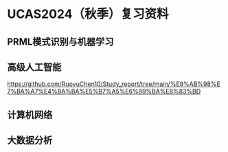 # UCAS2024（秋季）复习资料
## PRML模式识别与机器学习  
## 高级人工智能  
https://github.com/RuoyuChen10/Study_report/tree/main/%E9%AB%98%E7%BA%A7%E4%BA%BA%E5%B7%A5%E6%99%BA%E8%83%BD
## 计算机网络  
## 大数据分析  
